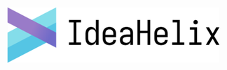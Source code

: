 <div align="center">

<h1>
<picture>
  <source media="(prefers-color-scheme: dark)" srcset="ideahelix_dark.svg">
  <source media="(prefers-color-scheme: light)" srcset="ideahelix_light.svg">
  <img alt="IdeaHelix" height="128" src="ideahelix_light.svg">
</picture>
</h1>
